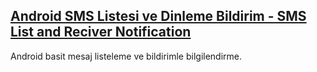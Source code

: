 
## [Android SMS Listesi ve Dinleme Bildirim - SMS List and Reciver Notification](https://github.com/cemocanon/Android-SMS-Listesi-ve-Dinleme-Bildirim---SMS-List-and-Reciver-Notification)

Android basit mesaj listeleme ve bildirimle bilgilendirme.

